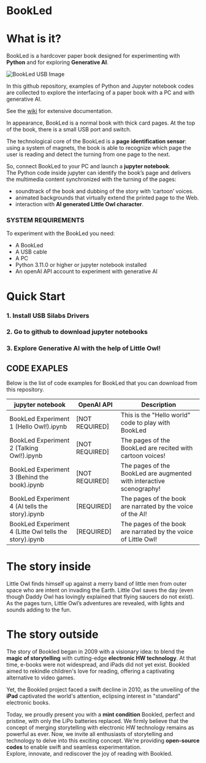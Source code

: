 # BookLed
# **What is it?**
BookLed is a hardcover paper book designed for experimenting with **Python** and for exploring **Generative AI**.  

![BookLed USB Image](images/usb.jpg "This is the BookLed USB port")

In this github repository, examples of Python and Jupyter notebook codes are collected to explore the interfacing of a paper book with a PC and with generative AI.

See the [wiki](https://github.com/BookLed/wiki) for extensive documentation.

In appearance, BookLed is a normal book with thick card pages. 
At the top of the book, there is a small USB port and switch.

The technological core of the BookLed  is a **page identification sensor**: using a system of magnets, the book is able to recognize which page the user is reading and detect the turning from one page to the next.

So, connect BookLed to your PC and launch a **jupyter notebook**.   
The Python code inside jupyter can identify the book’s page and delivers the multimedia content synchronized with the turning of the pages:  

- soundtrack of the book and dubbing of the story with ‘cartoon’ voices.  
- animated backgrounds that virtually extend the printed page to the Web.  
- interaction with **AI generated Little Owl character**.  

### SYSTEM REQUIREMENTS
To experiment with the BookLed you need:
  * A BookLed
  * A USB cable
  * A PC
  * Python 3.11.0 or higher or jupyter notebook installed
  * An openAI API account to experiment with generative AI


# **Quick Start**

### 1. Install USB Silabs Drivers
### 2. Go to github to download jupyter notebooks
### 3. Explore Generative AI with the help of Little Owl!



## CODE EXAPLES

Below is the list of code examples for BookLed that you can download from this repository.

| jupyter notebook            | OpenAI API | Description |
| ----------------- | --------- | ----------- |
| BookLed Experiment 1 (Hello Owl!).ipynb            | [NOT REQUIRED]    | This is the "Hello world" code to play with BookLed |
| BookLed Experiment 2 (Talking Owl!).ipynb            | [NOT REQUIRED]    | The pages of the BookLed are recited with cartoon voices! |
| BookLed Experiment 3 (Behind the book).ipynb            | [NOT REQUIRED]    | The pages of the BookLed are augmented with interactive scenography! |
| BookLed Experiment 4 (AI tells the story).ipynb            | [REQUIRED]    | The pages of the book are narrated by the voice of the AI! |
| BookLed Experiment 4 (Litte Owl tells the story).ipynb            | [REQUIRED]    | The pages of the book are narrated by the voice of Little Owl! |

# **The story inside**
Little Owl finds himself up against a merry band of little men from outer space who are intent on invading the Earth. Little Owl saves the day (even though Daddy Owl has lovingly explained that flying saucers do not exist).
As the pages turn, Little Owl’s adventures are revealed, with lights and sounds adding to the fun.


# **The story outside**
The story of Bookled began in 2009 with a visionary idea: to blend the **magic of storytelling** with cutting-edge **electronic HW technology**. At that time, e-books were not widespread, and iPads did not yet exist. Bookled aimed to rekindle children's love for reading, offering a captivating alternative to video games.

Yet, the Bookled project faced a swift decline in 2010, as the unveiling of the **iPad** captivated the world's attention, eclipsing interest in "standard" electronic books.

Today, we proudly present you with a **mint condition** Bookled, perfect and pristine, with only the LiPo batteries replaced. We firmly believe that the concept of merging storytelling with electronic HW technology remains as powerful as ever. Now, we invite all enthusiasts of storytelling and technology to delve into this exciting concept. We're providing **open-source codes** to enable swift and seamless experimentation.  
Explore, innovate, and rediscover the joy of reading with Bookled.


